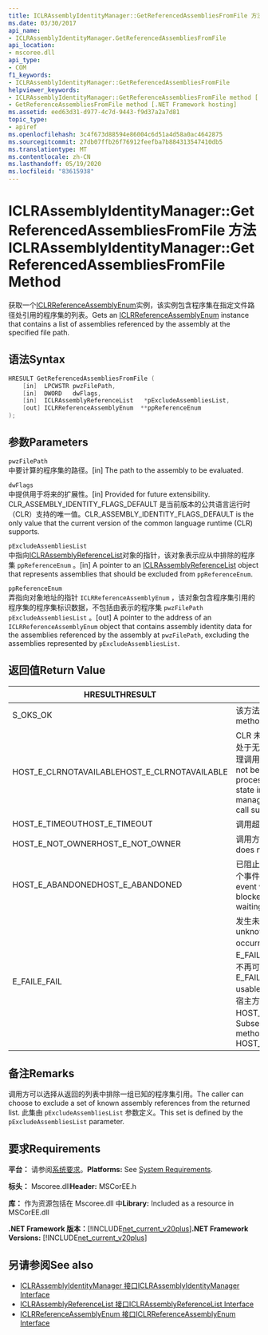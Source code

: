 ```yaml
---
title: ICLRAssemblyIdentityManager::GetReferencedAssembliesFromFile 方法
ms.date: 03/30/2017
api_name:
- ICLRAssemblyIdentityManager.GetReferencedAssembliesFromFile
api_location:
- mscoree.dll
api_type:
- COM
f1_keywords:
- ICLRAssemblyIdentityManager::GetReferencedAssembliesFromFile
helpviewer_keywords:
- ICLRAssemblyIdentityManager::GetReferenceAssembliesFromFile method [.NET Framework hosting]
- GetReferenceAssembliesFromFile method [.NET Framework hosting]
ms.assetid: eed63d31-d977-4c7d-9443-f9d37a2a7d81
topic_type:
- apiref
ms.openlocfilehash: 3c4f673d88594e86004c6d51a4d58a0ac4642875
ms.sourcegitcommit: 27db07ffb26f76912feefba7b884313547410db5
ms.translationtype: MT
ms.contentlocale: zh-CN
ms.lasthandoff: 05/19/2020
ms.locfileid: "83615938"
---
```

# <a name="iclrassemblyidentitymanagergetreferencedassembliesfromfile-method"></a><span data-ttu-id="0e580-102">ICLRAssemblyIdentityManager::GetReferencedAssembliesFromFile 方法</span><span class="sxs-lookup"><span data-stu-id="0e580-102">ICLRAssemblyIdentityManager::GetReferencedAssembliesFromFile Method</span></span>
<span data-ttu-id="0e580-103">获取一个[ICLRReferenceAssemblyEnum](iclrreferenceassemblyenum-interface.md)实例，该实例包含程序集在指定文件路径处引用的程序集的列表。</span><span class="sxs-lookup"><span data-stu-id="0e580-103">Gets an [ICLRReferenceAssemblyEnum](iclrreferenceassemblyenum-interface.md) instance that contains a list of assemblies referenced by the assembly at the specified file path.</span></span>  
  
## <a name="syntax"></a><span data-ttu-id="0e580-104">语法</span><span class="sxs-lookup"><span data-stu-id="0e580-104">Syntax</span></span>  
  
```cpp  
HRESULT GetReferencedAssembliesFromFile (  
    [in]  LPCWSTR pwzFilePath,  
    [in]  DWORD   dwFlags,  
    [in]  ICLRAssemblyReferenceList   *pExcludeAssembliesList,  
    [out] ICLRReferenceAssemblyEnum  **ppReferenceEnum  
);  
```  
  
## <a name="parameters"></a><span data-ttu-id="0e580-105">参数</span><span class="sxs-lookup"><span data-stu-id="0e580-105">Parameters</span></span>  
 `pwzFilePath`  
 <span data-ttu-id="0e580-106">中要计算的程序集的路径。</span><span class="sxs-lookup"><span data-stu-id="0e580-106">[in] The path to the assembly to be evaluated.</span></span>  
  
 `dwFlags`  
 <span data-ttu-id="0e580-107">中提供用于将来的扩展性。</span><span class="sxs-lookup"><span data-stu-id="0e580-107">[in] Provided for future extensibility.</span></span> <span data-ttu-id="0e580-108">CLR_ASSEMBLY_IDENTITY_FLAGS_DEFAULT 是当前版本的公共语言运行时（CLR）支持的唯一值。</span><span class="sxs-lookup"><span data-stu-id="0e580-108">CLR_ASSEMBLY_IDENTITY_FLAGS_DEFAULT is the only value that the current version of the common language runtime (CLR) supports.</span></span>  
  
 `pExcludeAssembliesList`  
 <span data-ttu-id="0e580-109">中指向[ICLRAssemblyReferenceList](iclrassemblyreferencelist-interface.md)对象的指针，该对象表示应从中排除的程序集 `ppReferenceEnum` 。</span><span class="sxs-lookup"><span data-stu-id="0e580-109">[in] A pointer to an [ICLRAssemblyReferenceList](iclrassemblyreferencelist-interface.md) object that represents assemblies that should be excluded from `ppReferenceEnum`.</span></span>  
  
 `ppReferenceEnum`  
 <span data-ttu-id="0e580-110">弄指向对象地址的指针 `ICLRReferenceAssemblyEnum` ，该对象包含程序集引用的程序集的程序集标识数据，不包括由表示的程序集 `pwzFilePath` `pExcludeAssembliesList` 。</span><span class="sxs-lookup"><span data-stu-id="0e580-110">[out] A pointer to the address of an `ICLRReferenceAssemblyEnum` object that contains assembly identity data for the assemblies referenced by the assembly at `pwzFilePath`, excluding the assemblies represented by `pExcludeAssembliesList`.</span></span>  
  
## <a name="return-value"></a><span data-ttu-id="0e580-111">返回值</span><span class="sxs-lookup"><span data-stu-id="0e580-111">Return Value</span></span>  
  
|<span data-ttu-id="0e580-112">HRESULT</span><span class="sxs-lookup"><span data-stu-id="0e580-112">HRESULT</span></span>|<span data-ttu-id="0e580-113">说明</span><span class="sxs-lookup"><span data-stu-id="0e580-113">Description</span></span>|  
|-------------|-----------------|  
|<span data-ttu-id="0e580-114">S_OK</span><span class="sxs-lookup"><span data-stu-id="0e580-114">S_OK</span></span>|<span data-ttu-id="0e580-115">该方法已成功返回。</span><span class="sxs-lookup"><span data-stu-id="0e580-115">The method returned successfully.</span></span>|  
|<span data-ttu-id="0e580-116">HOST_E_CLRNOTAVAILABLE</span><span class="sxs-lookup"><span data-stu-id="0e580-116">HOST_E_CLRNOTAVAILABLE</span></span>|<span data-ttu-id="0e580-117">CLR 未加载到进程中，或 CLR 处于无法运行托管代码或成功处理调用的状态。</span><span class="sxs-lookup"><span data-stu-id="0e580-117">The CLR has not been loaded into a process, or the CLR is in a state in which it cannot run managed code or process the call successfully.</span></span>|  
|<span data-ttu-id="0e580-118">HOST_E_TIMEOUT</span><span class="sxs-lookup"><span data-stu-id="0e580-118">HOST_E_TIMEOUT</span></span>|<span data-ttu-id="0e580-119">调用超时。</span><span class="sxs-lookup"><span data-stu-id="0e580-119">The call timed out.</span></span>|  
|<span data-ttu-id="0e580-120">HOST_E_NOT_OWNER</span><span class="sxs-lookup"><span data-stu-id="0e580-120">HOST_E_NOT_OWNER</span></span>|<span data-ttu-id="0e580-121">调用方不拥有该锁。</span><span class="sxs-lookup"><span data-stu-id="0e580-121">The caller does not own the lock.</span></span>|  
|<span data-ttu-id="0e580-122">HOST_E_ABANDONED</span><span class="sxs-lookup"><span data-stu-id="0e580-122">HOST_E_ABANDONED</span></span>|<span data-ttu-id="0e580-123">已阻止的线程或纤程正在等待某个事件时，该事件被取消。</span><span class="sxs-lookup"><span data-stu-id="0e580-123">An event was canceled while a blocked thread or fiber was waiting on it.</span></span>|  
|<span data-ttu-id="0e580-124">E_FAIL</span><span class="sxs-lookup"><span data-stu-id="0e580-124">E_FAIL</span></span>|<span data-ttu-id="0e580-125">发生未知的灾难性故障。</span><span class="sxs-lookup"><span data-stu-id="0e580-125">An unknown catastrophic failure occurred.</span></span> <span data-ttu-id="0e580-126">如果方法返回 E_FAIL，则 CLR 在该进程内将不再可用。</span><span class="sxs-lookup"><span data-stu-id="0e580-126">If a method returns E_FAIL, the CLR is no longer usable within the process.</span></span> <span data-ttu-id="0e580-127">对宿主方法的后续调用会返回 HOST_E_CLRNOTAVAILABLE。</span><span class="sxs-lookup"><span data-stu-id="0e580-127">Subsequent calls to hosting methods return HOST_E_CLRNOTAVAILABLE.</span></span>|  
  
## <a name="remarks"></a><span data-ttu-id="0e580-128">备注</span><span class="sxs-lookup"><span data-stu-id="0e580-128">Remarks</span></span>  
 <span data-ttu-id="0e580-129">调用方可以选择从返回的列表中排除一组已知的程序集引用。</span><span class="sxs-lookup"><span data-stu-id="0e580-129">The caller can choose to exclude a set of known assembly references from the returned list.</span></span> <span data-ttu-id="0e580-130">此集由 `pExcludeAssembliesList` 参数定义。</span><span class="sxs-lookup"><span data-stu-id="0e580-130">This set is defined by the `pExcludeAssembliesList` parameter.</span></span>  
  
## <a name="requirements"></a><span data-ttu-id="0e580-131">要求</span><span class="sxs-lookup"><span data-stu-id="0e580-131">Requirements</span></span>  
 <span data-ttu-id="0e580-132">**平台：** 请参阅[系统要求](../../get-started/system-requirements.md)。</span><span class="sxs-lookup"><span data-stu-id="0e580-132">**Platforms:** See [System Requirements](../../get-started/system-requirements.md).</span></span>  
  
 <span data-ttu-id="0e580-133">**标头：** Mscoree.dll</span><span class="sxs-lookup"><span data-stu-id="0e580-133">**Header:** MSCorEE.h</span></span>  
  
 <span data-ttu-id="0e580-134">**库：** 作为资源包括在 Mscoree.dll 中</span><span class="sxs-lookup"><span data-stu-id="0e580-134">**Library:** Included as a resource in MSCorEE.dll</span></span>  
  
 <span data-ttu-id="0e580-135">**.NET Framework 版本：**[!INCLUDE[net_current_v20plus](../../../../includes/net-current-v20plus-md.md)]</span><span class="sxs-lookup"><span data-stu-id="0e580-135">**.NET Framework Versions:** [!INCLUDE[net_current_v20plus](../../../../includes/net-current-v20plus-md.md)]</span></span>  
  
## <a name="see-also"></a><span data-ttu-id="0e580-136">另请参阅</span><span class="sxs-lookup"><span data-stu-id="0e580-136">See also</span></span>

- [<span data-ttu-id="0e580-137">ICLRAssemblyIdentityManager 接口</span><span class="sxs-lookup"><span data-stu-id="0e580-137">ICLRAssemblyIdentityManager Interface</span></span>](iclrassemblyidentitymanager-interface.md)
- [<span data-ttu-id="0e580-138">ICLRAssemblyReferenceList 接口</span><span class="sxs-lookup"><span data-stu-id="0e580-138">ICLRAssemblyReferenceList Interface</span></span>](iclrassemblyreferencelist-interface.md)
- [<span data-ttu-id="0e580-139">ICLRReferenceAssemblyEnum 接口</span><span class="sxs-lookup"><span data-stu-id="0e580-139">ICLRReferenceAssemblyEnum Interface</span></span>](iclrreferenceassemblyenum-interface.md)

